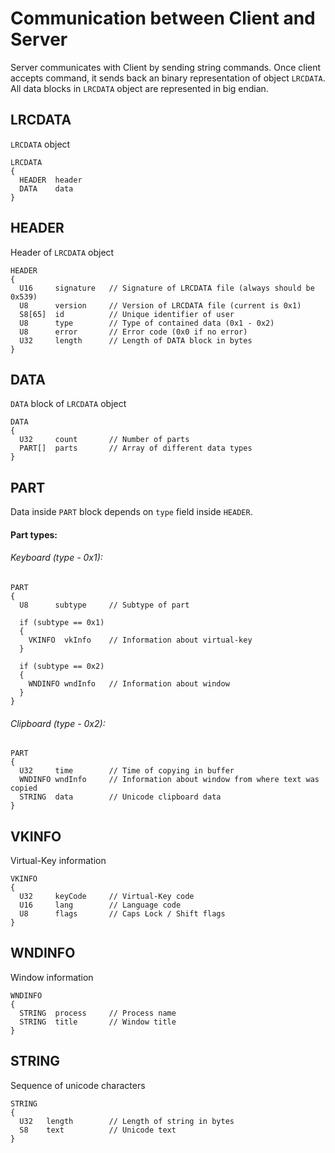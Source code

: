 # Communication between Client and Server
Server communicates with Client by sending string commands. Once client accepts command, it sends back an binary representation of object `LRCDATA`. All data blocks in `LRCDATA` object are represented in big endian.

## LRCDATA
`LRCDATA` object
```
LRCDATA
{
  HEADER  header
  DATA    data
}
```

## HEADER
Header of `LRCDATA` object
```
HEADER
{
  U16     signature   // Signature of LRCDATA file (always should be 0x539)
  U8      version     // Version of LRCDATA file (current is 0x1)
  S8[65]  id          // Unique identifier of user
  U8      type        // Type of contained data (0x1 - 0x2)
  U8      error       // Error code (0x0 if no error)
  U32     length      // Length of DATA block in bytes
}
```

## DATA
`DATA` block of `LRCDATA` object
```
DATA
{
  U32     count       // Number of parts
  PART[]  parts       // Array of different data types
}
```

## PART
Data inside `PART` block depends on `type` field inside `HEADER`.

#### Part types:

###### Keyboard (type - 0x1):
```
PART
{
  U8      subtype     // Subtype of part
  
  if (subtype == 0x1)
  {
    VKINFO  vkInfo    // Information about virtual-key
  }
  
  if (subtype == 0x2)
  {
    WNDINFO wndInfo   // Information about window
  }
}
```

###### Clipboard (type - 0x2):
```
PART
{
  U32     time        // Time of copying in buffer
  WNDINFO wndInfo     // Information about window from where text was copied
  STRING  data        // Unicode clipboard data
}
```

## VKINFO
Virtual-Key information
```
VKINFO
{
  U32     keyCode     // Virtual-Key code
  U16     lang        // Language code
  U8      flags       // Caps Lock / Shift flags
}
```

## WNDINFO
Window information
```
WNDINFO
{
  STRING  process     // Process name
  STRING  title       // Window title
}
```

## STRING
Sequence of unicode characters
```
STRING
{
  U32   length        // Length of string in bytes
  S8    text          // Unicode text
}
```
